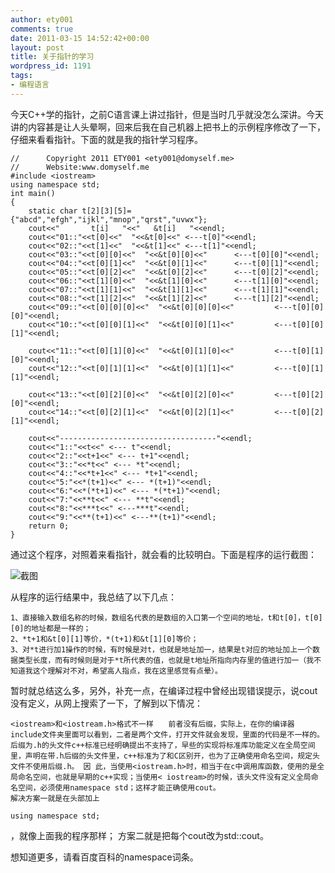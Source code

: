 ```yaml
---
author: ety001
comments: true
date: 2011-03-15 14:52:42+00:00
layout: post
title: 关于指针的学习
wordpress_id: 1191
tags:
- 编程语言
---
```


今天C++学的指针，之前C语言课上讲过指针，但是当时几乎就没怎么深讲。今天讲的内容甚是让人头晕啊，回来后我在自己机器上把书上的示例程序修改了一下，仔细来看看指针。下面的就是我的指针学习程序。

```
//      Copyright 2011 ETY001 <ety001@domyself.me>
//      Website:www.domyself.me
#include <iostream>
using namespace std;
int main()
{
	static char t[2][3][5]={"abcd","efgh","ijkl","mnop","qrst","uvwx"};
	cout<<"       t[i]   "<<"   &t[i]   "<<endl;
	cout<<"01::"<<t[0]<<"  "<<&t[0]<<" <---t[0]"<<endl;
	cout<<"02::"<<t[1]<<"  "<<&t[1]<<" <---t[1]"<<endl;
	cout<<"03::"<<t[0][0]<<"  "<<&t[0][0]<<"      <---t[0][0]"<<endl;
	cout<<"04::"<<t[0][1]<<"  "<<&t[0][1]<<"      <---t[0][1]"<<endl;
	cout<<"05::"<<t[0][2]<<"  "<<&t[0][2]<<"      <---t[0][2]"<<endl;
	cout<<"06::"<<t[1][0]<<"  "<<&t[1][0]<<"      <---t[1][0]"<<endl;
	cout<<"07::"<<t[1][1]<<"  "<<&t[1][1]<<"      <---t[1][1]"<<endl;
	cout<<"08::"<<t[1][2]<<"  "<<&t[1][2]<<"      <---t[1][2]"<<endl;
	cout<<"09::"<<t[0][0][0]<<"  "<<&t[0][0][0]<<"         <---t[0][0][0]"<<endl;
	cout<<"10::"<<t[0][0][1]<<"  "<<&t[0][0][1]<<"         <---t[0][0][1]"<<endl;

	cout<<"11::"<<t[0][1][0]<<"  "<<&t[0][1][0]<<"         <---t[0][1][0]"<<endl;
	cout<<"12::"<<t[0][1][1]<<"  "<<&t[0][1][1]<<"         <---t[0][1][1]"<<endl;

	cout<<"13::"<<t[0][2][0]<<"  "<<&t[0][2][0]<<"         <---t[0][2][0]"<<endl;
	cout<<"14::"<<t[0][2][1]<<"  "<<&t[0][2][1]<<"         <---t[0][2][1]"<<endl;

	cout<<"-----------------------------------"<<endl;
	cout<<"1::"<<t<<" <--- t"<<endl;
	cout<<"2::"<<t+1<<" <--- t+1"<<endl;
	cout<<"3::"<<*t<<" <--- *t"<<endl;
	cout<<"4::"<<*t+1<<" <--- *t+1"<<endl;
	cout<<"5:"<<*(t+1)<<" <--- *(t+1)"<<endl;
	cout<<"6:"<<*(*t+1)<<" <--- *(*t+1)"<<endl;
	cout<<"7:"<<**t<<" <--- **t"<<endl;
	cout<<"8:"<<***t<<" <---***t"<<endl;
	cout<<"9:"<<**(t+1)<<" <---**(t+1)"<<endl;
	return 0;
}
```

通过这个程序，对照着来看指针，就会看的比较明白。下面是程序的运行截图：

![截图](/img/2011-03-15-cplus.png)

从程序的运行结果中，我总结了以下几点：

    1、直接输入数组名称的时候，数组名代表的是数组的入口第一个空间的地址，t和t[0]，t[0][0]的地址都是一样的；
    2、*t+1和&t[0][1]等价，*(t+1)和&t[1][0]等价；
    3、对*t进行加1操作的时候，有时候是对t，也就是地址加一，结果是t对应的地址加上一个数据类型长度，而有时候则是对于*t所代表的值，也就是t地址所指向内存里的值进行加一（我不知道我这个理解对不对，希望高人指点，我在这里感觉有点晕）。

暂时就总结这么多，另外，补充一点，在编译过程中曾经出现错误提示，说cout没有定义，从网上搜索了一下，了解到以下情况：

    <iostream>和<iostream.h>格式不一样　　前者没有后缀，实际上，在你的编译器include文件夹里面可以看到，二者是两个文件，打开文件就会发现，里面的代码是不一样的。 后缀为.h的头文件c++标准已经明确提出不支持了，早些的实现将标准库功能定义在全局空间里，声明在带.h后缀的头文件里，c++标准为了和C区别开，也为了正确使用命名空间，规定头文件不使用后缀.h。 因 此，当使用<iostream.h>时，相当于在c中调用库函数，使用的是全局命名空间，也就是早期的c++实现；当使用< iostream>的时候，该头文件没有定义全局命名空间，必须使用namespace std；这样才能正确使用cout。
    解决方案一就是在头部加上

```
using namespace std;
```

，就像上面我的程序那样；
方案二就是把每个cout改为std::cout。


想知道更多，请看百度百科的namespace词条。

